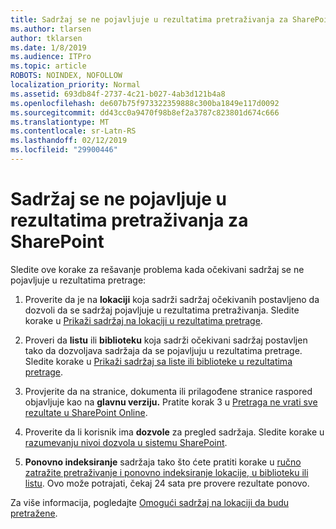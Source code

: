 ```yaml
---
title: Sadržaj se ne pojavljuje u rezultatima pretraživanja za SharePoint
ms.author: tlarsen
author: tklarsen
ms.date: 1/8/2019
ms.audience: ITPro
ms.topic: article
ROBOTS: NOINDEX, NOFOLLOW
localization_priority: Normal
ms.assetid: 693db84f-2737-4c21-b027-4ab3d121b4a8
ms.openlocfilehash: de607b75f973322359888c300ba1849e117d0092
ms.sourcegitcommit: dd43cc0a9470f98b8ef2a3787c823801d674c666
ms.translationtype: MT
ms.contentlocale: sr-Latn-RS
ms.lasthandoff: 02/12/2019
ms.locfileid: "29900446"
---
```

# <a name="content-doesnt-appear-in-sharepoint-search-results"></a>Sadržaj se ne pojavljuje u rezultatima pretraživanja za SharePoint

Sledite ove korake za rešavanje problema kada očekivani sadržaj se ne pojavljuje u rezultatima pretrage:
  
1. Proverite da je na **lokaciji** koja sadrži sadržaj očekivanih postavljeno da dozvoli da se sadržaj pojavljuje u rezultatima pretraživanja. Sledite korake u [Prikaži sadržaj na lokaciji u rezultatima pretrage](https://docs.microsoft.com/sharepoint/make-site-content-searchable#show-content-on-a-site-in-search-results).
    
2. Proveri da **listu** ili **biblioteku** koja sadrži očekivani sadržaj postavljen tako da dozvoljava sadržaja da se pojavljuju u rezultatima pretrage. Sledite korake u [Prikaži sadržaj sa liste ili biblioteke u rezultatima pretrage](https://docs.microsoft.com/sharepoint/make-site-content-searchable#show-content-from-lists-or-libraries-in-search-results). 
    
3. Provjerite da na stranice, dokumenta ili prilagođene stranice raspored objavljuje kao na **glavnu verziju.** Pratite korak 3 u [Pretraga ne vrati sve rezultate u SharePoint Online](https://go.microsoft.com/fwlink/?linkid=874525).
    
4. Proverite da li korisnik ima **dozvole** za pregled sadržaja. Sledite korake u [razumevanju nivoi dozvola u sistemu SharePoint](https://go.microsoft.com/fwlink/?linkid=867071).
    
5. **Ponovno indeksiranje** sadržaja tako što ćete pratiti korake u [ručno zatražite pretraživanje i ponovno indeksiranje lokacije, u biblioteku ili listu](https://docs.microsoft.com/sharepoint/crawl-site-content). Ovo može potrajati, čekaj 24 sata pre provere rezultate ponovo.
    
Za više informacija, pogledajte [Omogući sadržaj na lokaciji da budu pretražene](https://docs.microsoft.com/sharepoint/make-site-content-searchable). 
  

